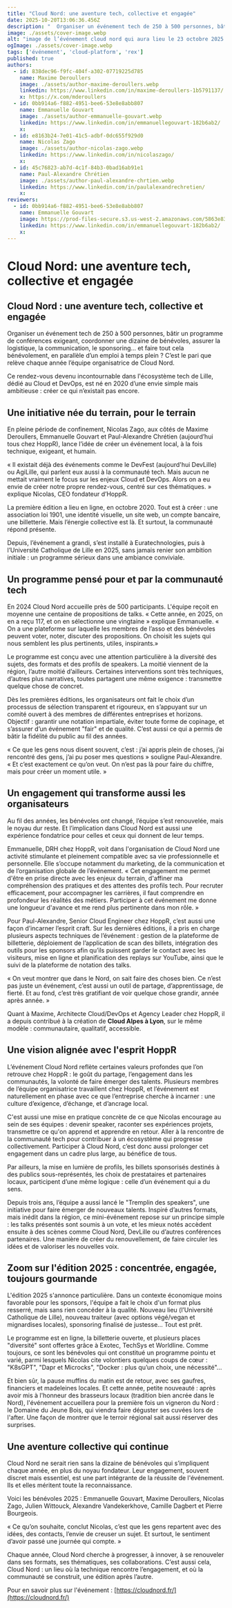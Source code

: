 ```yaml
---
title: "Cloud Nord: une aventure tech, collective et engagée"
date: 2025-10-20T13:06:36.456Z
description: "  Organiser un événement tech de 250 à 500 personnes, bâtir un programme de conférences exigeant, coordonner une dizaine de bénévoles, assurer la logistique, la communication, le sponsoring… et faire "
image: ./assets/cover-image.webp
alt: "image de l’événement cloud nord qui aura lieu le 23 octobre 2025 à l’université catholique de Lille"
ogImage: ./assets/cover-image.webp
tags: ['événement', 'cloud-platform', 'rex']
published: true
authors:
  - id: 838dec96-f9fc-404f-a302-07719225d785
    name: Maxime Deroullers
    image: ./assets/author-maxime-deroullers.webp
    linkedin: https://www.linkedin.com/in/maxime-deroullers-1b5791137/
    x: https://x.com/mderoullers
  - id: 0bb914a6-f882-4951-bee6-53e8e8abb807
    name: Emmanuelle Gouvart
    image: ./assets/author-emmanuelle-gouvart.webp
    linkedin: https://www.linkedin.com/in/emmanuellegouvart-182b6ab2/
    x: 
  - id: e8163b24-7e01-41c5-adbf-0dc655f929d0
    name: Nicolas Zago 
    image: ./assets/author-nicolas-zago.webp
    linkedin: https://www.linkedin.com/in/nicolaszago/
    x: 
  - id: 45c76823-ab7d-4c1f-84b3-0bad16ab91e1
    name: Paul-Alexandre Chrétien
    image: ./assets/author-paul-alexandre-chrtien.webp
    linkedin: https://www.linkedin.com/in/paulalexandrechretien/
    x: 
reviewers:
  - id: 0bb914a6-f882-4951-bee6-53e8e8abb807
    name: Emmanuelle Gouvart
    image: https://prod-files-secure.s3.us-west-2.amazonaws.com/5863e833-64f2-4f13-9f7a-2c92c72b5bbf/c88f5dfa-16db-4e6f-acf1-34dd80ee8766/emma_hoppr.png?X-Amz-Algorithm=AWS4-HMAC-SHA256&X-Amz-Content-Sha256=UNSIGNED-PAYLOAD&X-Amz-Credential=ASIAZI2LB466RBYBRSPA%2F20251020%2Fus-west-2%2Fs3%2Faws4_request&X-Amz-Date=20251020T130636Z&X-Amz-Expires=3600&X-Amz-Security-Token=IQoJb3JpZ2luX2VjEEUaCXVzLXdlc3QtMiJHMEUCIHrrOH5PrR6eJ5K951yaAB2s7WnyT9XUk%2BDmLGz0kUM%2BAiEAivskQY9erpOV%2BJtsawuVTTDCacWKPydGLUqLtFIN4DAqiAQI7v%2F%2F%2F%2F%2F%2F%2F%2F%2F%2FARAAGgw2Mzc0MjMxODM4MDUiDCJj5MaF6y%2BbQ4eRgCrcA0BBiH1dQsnD7wgbRRU48aQFbt1UDJ3dF2JTwPFDT2%2BguD8BQqF0y2%2BFyEphmjUHKntIBFa4%2BbP1p7Oo3v%2BUXkBMi57XL5K%2BDjV%2B%2B5B8icTrVXAAltMZtSYhNDpNo2IZJgp4ErfUJHD2H1DZ0a7hZAv00Jz2Vb8qshpWMfd9dl4Hj0t1RsaDvcqC3TtHua%2Fn%2FLZ%2FyqMMfO5vSeR8AdSk9T44t9CtQ2en2K3vZfVN4odSpmaWJ8O3E3WSOzCESJkCe4L%2FF84H%2FZLZF9w%2BMFMr3dtSmTnuwogg04%2FOioZZIzHh2AF6jUCnx%2F0wv621ii7y6kFNgYF1XcVZMa6%2Fa9zGhmKge4r6sg5MNiLGzdOE5Kg145eH1U96RNxTf291zTlN33yJ9jn4zQl%2BGTMCBN7pKGaiWgPlNnGIiTwW%2F89sOcxNeMjawdLjYtNvifHxy3X8hVYKLmPaZaSh%2B5eUp%2BKZQxWF8IpsvzX6MA238HE9jryFemRsaFiZARF8CFww39z56E8Q%2Bfi%2Ff0d3dwZj9YAG7vSLwQjYxZY4TPD3uMkTS7v7AkElBowCePLzeQgIDif6pk%2BpGeEXWj743qZllYmGJRkuDuBDqvd%2BkWdPQlzs6TdvYCblJFfc38ceFqgbMOXY2McGOqUBTWwA1aDWA4L35659Zu6%2B0jM7QIYDtSpaZIJvCk9NcuC7rTxkHwe2lSSj%2B4O2ljWqaYbGgC6fPTZDWkoajpQRToFw6GXb9RCnHr%2BLXijpK%2FJAN8VXWy7wEh0S6uVDX%2BTSWnE0fKFftlHbIpiBdjWRUj2g3h0mM2MYOy9K7K9O3QU15MmujVx7SO4V5Ij934y55twjkgxJpGXTTOCyHFW7zXLII9dg&X-Amz-Signature=4feedc6123dd961c67097e83217e71867cff0a27a1959fb9942d7fbe53a47963&X-Amz-SignedHeaders=host&x-amz-checksum-mode=ENABLED&x-id=GetObject
    linkedin: https://www.linkedin.com/in/emmanuellegouvart-182b6ab2/
    x: 
---
```


<!-- markdownlint-disable-file -->


# Cloud Nord: une aventure tech, collective et engagée

## **Cloud Nord : une aventure tech, collective et engagée**

Organiser un événement tech de 250 à 500 personnes, bâtir un programme de conférences exigeant, coordonner une dizaine de bénévoles, assurer la logistique, la communication, le sponsoring… et faire tout cela bénévolement, en parallèle d’un emploi à temps plein ? C’est le pari que relève chaque année l’équipe organisatrice de Cloud Nord.

Ce rendez-vous devenu incontournable dans l'écosystème tech de Lille, dédié au Cloud et DevOps, est né en 2020 d’une envie simple mais ambitieuse : créer ce qui n’existait pas encore.

## **Une initiative née du terrain, pour le terrain**

En pleine période de confinement, Nicolas Zago, aux côtés de Maxime Deroullers, Emmanuelle Gouvart et Paul-Alexandre Chrétien (aujourd’hui tous chez HoppR), lance l’idée de créer un événement local, à la fois technique, exigeant, et humain.

« Il existait déjà des événements comme le DevFest (aujourd'hui DevLille) ou AgiLille, qui parlent eux aussi à la communauté tech. Mais aucun ne mettait vraiment le focus sur les enjeux Cloud et DevOps. Alors on a eu envie de créer notre propre rendez-vous, centré sur ces thématiques. » explique Nicolas, CEO fondateur d’HoppR.

La première édition a lieu en ligne, en octobre 2020. Tout est à créer : une association loi 1901, une identité visuelle, un site web, un compte bancaire, une billetterie. Mais l’énergie collective est là. Et surtout, la communauté répond présente.

Depuis, l’événement a grandi, s’est installé à Euratechnologies, puis à l’Université Catholique de Lille en 2025, sans jamais renier son ambition initiale : un programme sérieux dans une ambiance conviviale.

## **Un programme pensé pour et par la communauté tech**

En 2024 Cloud Nord accueille près de 500 participants. L'équipe reçoit en moyenne une centaine de propositions de talks. « Cette année, en 2025, on en a reçu 117, et on en sélectionne une vingtaine » explique Emmanuelle. « On a une plateforme sur laquelle les membres de l’asso et des bénévoles peuvent voter, noter, discuter des propositions. On choisit les sujets qui nous semblent les plus pertinents, utiles, inspirants.»

Le programme est conçu avec une attention particulière à la diversité des sujets, des formats et des profils de speakers. La moitié viennent de la région, l’autre moitié d’ailleurs. Certaines interventions sont très techniques, d’autres plus narratives, toutes partagent une même exigence : transmettre quelque chose de concret.

Dès les premières éditions, les organisateurs ont fait le choix d’un processus de sélection transparent et rigoureux, en s’appuyant sur un comité ouvert à des membres de différentes entreprises et horizons. Objectif : garantir une notation impartiale, éviter toute forme de copinage, et s’assurer d’un événement "fair" et de qualité. C’est aussi ce qui a permis de bâtir la fidélité du public au fil des années.

« Ce que les gens nous disent souvent, c’est : j’ai appris plein de choses, j’ai rencontré des gens, j’ai pu poser mes questions » souligne Paul-Alexandre. « Et c’est exactement ce qu’on veut. On n’est pas là pour faire du chiffre, mais pour créer un moment utile. »

## **Un engagement qui transforme aussi les organisateurs**

Au fil des années, les bénévoles ont changé, l’équipe s’est renouvelée, mais le noyau dur reste. Et l’implication dans Cloud Nord est aussi une expérience fondatrice pour celles et ceux qui donnent de leur temps.

Emmanuelle, DRH chez HoppR, voit dans l'organisation de Cloud Nord une activité stimulante et pleinement compatible avec sa vie professionnelle et personnelle. Elle s’occupe notamment du marketing, de la communication et de l’organisation globale de l’événement. « Cet engagement me permet d'être en prise directe avec les enjeux du terrain, d'affiner ma compréhension des pratiques et des attentes des profils tech. Pour recruter efficacement, pour accompagner les carrières, il faut comprendre en profondeur les réalités des métiers. Participer à cet événement me donne une longueur d'avance et me rend plus pertinente dans mon rôle. »

Pour Paul-Alexandre, Senior Cloud Engineer chez HoppR, c’est aussi une façon d’incarner l’esprit craft. Sur les dernières éditions, il a pris en charge plusieurs aspects techniques de l’événement : gestion de la plateforme de billetterie, déploiement de l’application de scan des billets, intégration des outils pour les sponsors afin qu’ils puissent garder le contact avec les visiteurs, mise en ligne et planification des replays sur YouTube, ainsi que le suivi de la plateforme de notation des talks.

« On veut montrer que dans le Nord, on sait faire des choses bien. Ce n’est pas juste un événement, c’est aussi un outil de partage, d’apprentissage, de fierté. Et au fond, c’est très gratifiant de voir quelque chose grandir, année après année. »

Quant à Maxime, Architecte Cloud/DevOps et Agency Leader chez HoppR, il a depuis contribué à la création de **Cloud Alpes à Lyon**, sur le même modèle : communautaire, qualitatif, accessible.

## **Une vision alignée avec l'esprit HoppR**

L’événement Cloud Nord reflète certaines valeurs profondes que l’on retrouve chez HoppR : le goût du partage, l’engagement dans les communautés, la volonté de faire émerger des talents. Plusieurs membres de l’équipe organisatrice travaillent chez HoppR, et l’événement est naturellement en phase avec ce que l’entreprise cherche à incarner : une culture d’exigence, d’échange, et d’ancrage local.

C'est aussi une mise en pratique concrète de ce que Nicolas encourage au sein de ses équipes : devenir speaker, raconter ses expériences projets, transmettre ce qu'on apprend et apprendre en retour. Aller à la rencontre de la communauté tech pour contribuer à un écosystème qui progresse collectivement. Participer à Cloud Nord, c’est donc aussi prolonger cet engagement dans un cadre plus large, au bénéfice de tous.

Par ailleurs, la mise en lumière de profils, les billets sponsorisés destinés à des publics sous-représentés, les choix de prestataires et partenaires locaux, participent d’une même logique : celle d’un événement qui a du sens.

Depuis trois ans, l’équipe a aussi lancé le "Tremplin des speakers", une initiative pour faire émerger de nouveaux talents. Inspiré d’autres formats, mais inédit dans la région, ce mini-événement repose sur un principe simple : les talks présentés sont soumis à un vote, et les mieux notés accèdent ensuite à des scènes comme Cloud Nord, DevLille ou d’autres conférences partenaires. Une manière de créer du renouvellement, de faire circuler les idées et de valoriser les nouvelles voix.

## **Zoom sur l'édition 2025 : concentrée, engagée, toujours gourmande**

L'édition 2025 s'annonce particulière. Dans un contexte économique moins favorable pour les sponsors, l'équipe a fait le choix d'un format plus resserré, mais sans rien concéder à la qualité. Nouveau lieu (l’Université Catholique de Lille), nouveau traiteur (avec options végé/vegan et mignardises locales), sponsoring finalisé de justesse… Tout est prêt.

Le programme est en ligne, la billetterie ouverte, et plusieurs places "diversité" sont offertes grâce à Exotec, TechSys et Worldline. Comme toujours, ce sont les bénévoles qui ont constitué un programme pointu et varié, parmi lesquels Nicolas cite volontiers quelques coups de cœur : "K8sGPT", "Dapr et Microcks", "Docker : plus qu’un choix, une nécessité"...

Et bien sûr, la pause muffins du matin est de retour, avec ses gaufres, financiers et madeleines locales. Et cette année, petite nouveauté : après avoir mis à l'honneur des brasseurs locaux (tradition bien ancrée dans le Nord), l'événement accueillera pour la première fois un vigneron du Nord : le Domaine du Jeune Bois, qui viendra faire déguster ses cuvées lors de l'after. Une façon de montrer que le terroir régional sait aussi réserver des surprises.

## **Une aventure collective qui continue**

Cloud Nord ne serait rien sans la dizaine de bénévoles qui s’impliquent chaque année, en plus du noyau fondateur. Leur engagement, souvent discret mais essentiel, est une part intégrante de la réussite de l'événement. Ils et elles méritent toute la reconnaissance.

Voici les bénévoles 2025 : Emmanuelle Gouvart, Maxime Deroullers, Nicolas Zago, Julien Wittouck, Alexandre Vandekerkhove, Camille Dagbert et Pierre Bourgeois.

« Ce qu’on souhaite, conclut Nicolas, c’est que les gens repartent avec des idées, des contacts, l’envie de creuser un sujet. Et surtout, le sentiment d’avoir passé une journée qui compte. »

Chaque année, Cloud Nord cherche à progresser, à innover, à se renouveler dans ses formats, ses thématiques, ses collaborations. C’est aussi cela, Cloud Nord : un lieu où la technique rencontre l’engagement, et où la communauté se construit, une édition après l’autre.

Pour en savoir plus sur l'événement : [https://cloudnord.fr/](https://cloudnord.fr/)

